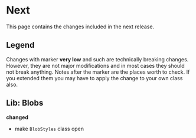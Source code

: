 # Next

This page contains the changes included in the next release.

## Legend

Changes with marker **very low** and such are technically breaking changes. However, they are
not major modifications and in most cases they should not break anything. Notes after the marker
are the places worth to check. If you extended them you may have to apply the change to your own class also.

## Lib: Blobs

**changed**

- make `BlobStyles` class open
